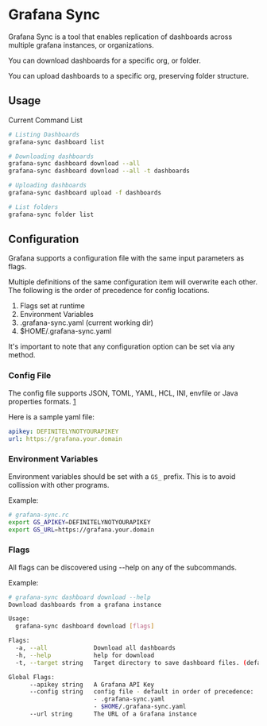 # Grafana Sync

Grafana Sync is a tool that enables replication of dashboards across
multiple grafana instances, or organizations.

You can download dashboards for a specific org, or folder.

You can upload dashboards to a specific org, preserving folder structure.

## Usage

Current Command List

```bash
# Listing Dashboards
grafana-sync dashboard list

# Downloading dashboards
grafana-sync dashboard download --all
grafana-sync dashboard download --all -t dashboards

# Uploading dashboards
grafana-sync dashboard upload -f dashboards

# List folders
grafana-sync folder list
```

## Configuration

Grafana supports a configuration file with the same input parameters as flags.

Multiple definitions of the same configuration item will overwrite each other.
The following is the order of precedence for config locations.

1. Flags set at runtime
2. Environment Variables
3. .grafana-sync.yaml (current working dir)
4. $HOME/.grafana-sync.yaml

It's important to note that any configuration option can be set via any method.

### Config File

The config file supports JSON, TOML, YAML, HCL, INI, envfile or Java properties formats. [1](https://github.com/spf13/viper#why-viper)

Here is a sample yaml file:

```yaml
apikey: DEFINITELYNOTYOURAPIKEY
url: https://grafana.your.domain
```

### Environment Variables

Environment variables should be set with a `GS_` prefix. This is to avoid collission with other programs.

Example:

```bash
# grafana-sync.rc
export GS_APIKEY=DEFINITELYNOTYOURAPIKEY
export GS_URL=https://grafana.your.domain
```

### Flags

All flags can be discovered using --help on any of the subcommands.

Example:

```bash
# grafana-sync dashboard download --help
Download dashboards from a grafana instance

Usage:
  grafana-sync dashboard download [flags]

Flags:
  -a, --all             Download all dashboards
  -h, --help            help for download
  -t, --target string   Target directory to save dashboard files. (default ".")

Global Flags:
      --apikey string   A Grafana API Key
      --config string   config file - default in order of precedence:
                        - .grafana-sync.yaml
                        - $HOME/.grafana-sync.yaml
      --url string      The URL of a Grafana instance
```
